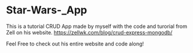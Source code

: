 # Star-Wars-_App
This is a tutorial CRUD App made by myself with the code and turorial from Zell on his website.
https://zellwk.com/blog/crud-express-mongodb/

Feel Free to check out his entire website and code along!
